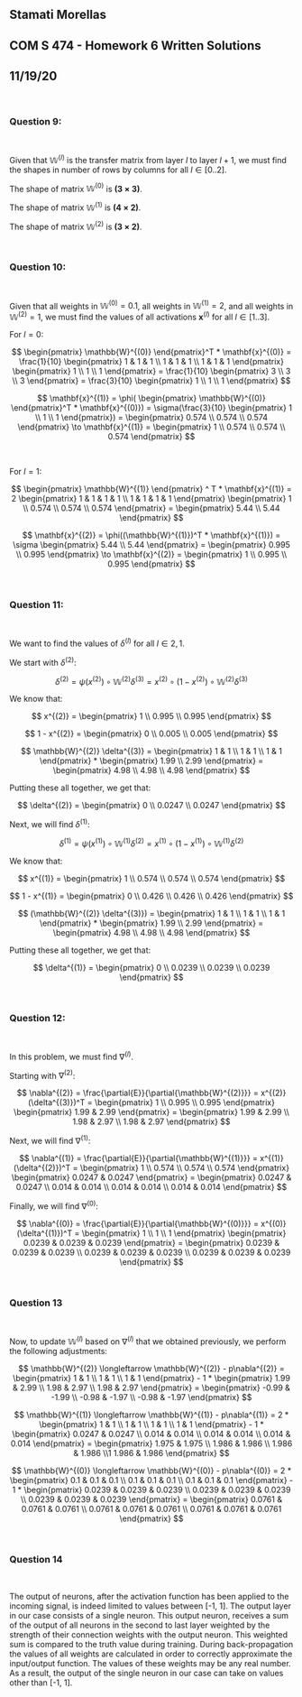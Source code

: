 ## Stamati Morellas
## COM S 474 - Homework 6 Written Solutions
## 11/19/20

<br>

### Question 9: 

<br>

Given that $\mathbb{W}^{(l)}$ is the transfer matrix from layer $l$ to layer $l+1$, we must find the shapes in number of rows by columns for all $l\in[0..2]$. 

The shape of matrix $\mathbb{W}^{(0)}$ is $\mathbf{(3\times3)}$.

The shape of matrix $\mathbb{W}^{(1)}$ is $\mathbf{(4\times2)}$.

The shape of matrix $\mathbb{W}^{(2)}$ is $\mathbf{(3\times2)}$.

<br>

### Question 10: 

<br>

Given that all weights in $\mathbb{W}^{(0)} = 0.1$, all weights in $\mathbb{W}^{(1)} = 2$, and all weights in $\mathbb{W}^{(2)} = 1$, we must find the values of all activations $\mathbf{x}^{(l)}$ for all $l\in [1..3]$.

For $l = 0$:

$$
    \begin{pmatrix}
        \mathbb{W}^{(0)}
    \end{pmatrix}^T * \mathbf{x}^{(0)}  = 
        \frac{1}{10}
        \begin{pmatrix}
            1 & 1 & 1 \\
            1 & 1 & 1 \\
            1 & 1 & 1
        \end{pmatrix}
        \begin{pmatrix}
            1 \\
            1 \\
            1
        \end{pmatrix} =
            \frac{1}{10}
            \begin{pmatrix}
                3 \\
                3 \\
                3
            \end{pmatrix} =
                \frac{3}{10}
                \begin{pmatrix}
                    1 \\
                    1 \\
                    1
                \end{pmatrix}           
$$



$$
    \mathbf{x}^{(1)} = 
    \phi(
    \begin{pmatrix}
        \mathbb{W}^{(0)}
    \end{pmatrix}^T * \mathbf{x}^{(0)}) = 
    \sigma(\frac{3}{10}
    \begin{pmatrix}
        1 \\ 1 \\ 1
    \end{pmatrix}) =
        \begin{pmatrix}
            0.574 \\ 0.574 \\ 0.574
        \end{pmatrix} 
        \to
        \mathbf{x}^{(1)} = 
            \begin{pmatrix}
                1 \\ 0.574 \\ 0.574 \\ 0.574
            \end{pmatrix} 
$$

<br>

For $l = 1$:

$$
    \begin{pmatrix}
        \mathbb{W}^{(1)}
    \end{pmatrix} ^ T * \mathbf{x}^{(1)}  =
        2
        \begin{pmatrix}
            1 & 1 & 1 & 1 \\
            1 & 1 & 1 & 1
        \end{pmatrix}
        \begin{pmatrix}
                1 \\ 0.574 \\ 0.574 \\ 0.574
        \end{pmatrix}  = 
            \begin{pmatrix}
                5.44 \\ 
                5.44
            \end{pmatrix}
$$

$$
    \mathbf{x}^{(2)} = 
    \phi((\mathbb{W}^{(1)})^T * \mathbf{x}^{(1)}) = 
    \sigma
        \begin{pmatrix}
            5.44 \\ 5.44
        \end{pmatrix} =
        \begin{pmatrix}
            0.995 \\ 0.995
        \end{pmatrix}
        \to
        \mathbf{x}^{(2)} =
            \begin{pmatrix}
                1 \\ 0.995 \\ 0.995
            \end{pmatrix}
$$

<br>

### Question 11:

<br>

We want to find the values of $\delta^{(l)}$ for all $l\in{{2, 1}}$.

We start with $\delta^{(2)}$:

$$
    \delta^{(2)} = 
        \psi{(x^{(2)})} \circ {\mathbb{W}^{(2)} \delta^{(3)}} =
            x^{(2)} \circ (1 - x^{(2)}) \circ {\mathbb{W}^{(2)} \delta^{(3)}}
$$

We know that:

$$
    x^{(2)} = 
        \begin{pmatrix}
            1 \\ 0.995 \\ 0.995
        \end{pmatrix}
$$

$$
    1 - x^{(2)} = 
        \begin{pmatrix}
            0 \\ 0.005 \\ 0.005
        \end{pmatrix}
$$

$$
    \mathbb{W}^{(2)} \delta^{(3)} = 
        \begin{pmatrix}
            1 & 1 \\
            1 & 1 \\
            1 & 1
        \end{pmatrix}
        *
        \begin{pmatrix}
            1.99 \\ 2.99
        \end{pmatrix} = 
            \begin{pmatrix}
                4.98 \\ 4.98 \\ 4.98
            \end{pmatrix}
$$

Putting these all together, we get that:

$$
    \delta^{(2)} = 
        \begin{pmatrix}
            0 \\ 0.0247 \\ 0.0247
        \end{pmatrix}
$$

Next, we will find $\delta^{(1)}$:

$$
    \delta^{(1)} = 
        \psi{(x^{(1)})} \circ {\mathbb{W}^{(1)} \delta^{(2)}} =
            x^{(1)} \circ (1 - x^{(1)}) \circ {\mathbb{W}^{(1)} \delta^{(2)}}
$$

We know that:

$$
    x^{(1)} = 
        \begin{pmatrix}
            1 \\ 0.574 \\ 0.574 \\ 0.574
        \end{pmatrix}
$$

$$
    1 - x^{(1)} = 
        \begin{pmatrix}
            0 \\ 0.426 \\ 0.426 \\ 0.426
        \end{pmatrix}
$$

$$
    (\mathbb{W}^{(2)} \delta^{(3)}) = 
        \begin{pmatrix}
            1 & 1 \\
            1 & 1 \\
            1 & 1
        \end{pmatrix}
        *
        \begin{pmatrix}
            1.99 \\ 2.99
        \end{pmatrix} = 
            \begin{pmatrix}
                4.98 \\ 4.98 \\ 4.98
            \end{pmatrix}
$$

Putting these all together, we get that:

$$
    \delta^{(1)} = 
        \begin{pmatrix}
            0 \\ 0.0239 \\ 0.0239 \\ 0.0239
        \end{pmatrix}
$$

<br>

### Question 12:

<br>

In this problem, we must find $\nabla^{(l)}$.

Starting with $\nabla^{(2)}$:

$$
    \nabla^{(2)} = 
        \frac{\partial{E}}{\partial{\mathbb{W}^{(2)}}} = 
            x^{(2)}
            (\delta^{(3)})^T = 
            \begin{pmatrix}
                1 \\ 0.995 \\ 0.995
            \end{pmatrix}
            \begin{pmatrix}
                1.99 & 2.99
            \end{pmatrix} = 
                \begin{pmatrix}
                    1.99 & 2.99 \\
                    1.98 & 2.97 \\
                    1.98 & 2.97
                \end{pmatrix}
$$

Next, we will find $\nabla^{(1)}$:

$$
    \nabla^{(1)} = 
        \frac{\partial{E}}{\partial{\mathbb{W}^{(1)}}} = 
            x^{(1)}
            (\delta^{(2)})^T = 
            \begin{pmatrix}
                1 \\ 0.574 \\ 0.574 \\ 0.574
            \end{pmatrix}
            \begin{pmatrix}
                0.0247 & 0.0247
            \end{pmatrix} = 
                \begin{pmatrix}
                    0.0247 & 0.0247 \\
                    0.014 & 0.014 \\
                    0.014 & 0.014 \\
                    0.014 & 0.014
                \end{pmatrix}
$$

Finally, we will find $\nabla^{(0)}$:

$$
    \nabla^{(0)} = 
        \frac{\partial{E}}{\partial{\mathbb{W}^{(0)}}} = 
            x^{(0)}
            (\delta^{(1)})^T = 
            \begin{pmatrix}
                1 \\ 1 \\ 1
            \end{pmatrix}
            \begin{pmatrix}
                0.0239 & 0.0239 & 0.0239
            \end{pmatrix} = 
                \begin{pmatrix}
                    0.0239 & 0.0239 & 0.0239 \\
                    0.0239 & 0.0239 & 0.0239 \\
                    0.0239 & 0.0239 & 0.0239
                \end{pmatrix}
$$

<br>

### Question 13

<br>

Now, to update $\mathbb{W}^{(l)}$ based on $\nabla^{(l)}$ that we obtained previously, we perform the following adjustments:

$$
    \mathbb{W}^{(2)} \longleftarrow \mathbb{W}^{(2)} - p\nabla^{(2)} =
        \begin{pmatrix}
            1 & 1 \\
            1 & 1 \\
            1 & 1 
        \end{pmatrix} - 
        1 * 
        \begin{pmatrix} 
            1.99 & 2.99 \\
            1.98 & 2.97 \\
            1.98 & 2.97
        \end{pmatrix} = 
        \begin{pmatrix}
            -0.99 & -1.99 \\
            -0.98 & -1.97 \\
            -0.98 & -1.97
        \end{pmatrix}
$$ 

$$
    \mathbb{W}^{(1)} \longleftarrow \mathbb{W}^{(1)} - p\nabla^{(1)} =
        2 * 
        \begin{pmatrix}
            1 & 1 \\
            1 & 1 \\
            1 & 1 \\
            1 & 1
        \end{pmatrix} - 
        1 * 
        \begin{pmatrix} 
            0.0247 & 0.0247 \\
            0.014 & 0.014 \\
            0.014 & 0.014 \\
            0.014 & 0.014 
        \end{pmatrix} = 
        \begin{pmatrix}
            1.975 & 1.975 \\
            1.986 & 1.986 \\
            1.986 & 1.986 \\1
            1.986 & 1.986
        \end{pmatrix}
$$ 

$$
    \mathbb{W}^{(0)} \longleftarrow \mathbb{W}^{(0)} - p\nabla^{(0)} =
        2 * 
        \begin{pmatrix}
            0.1 & 0.1 & 0.1 \\
            0.1 & 0.1 & 0.1 \\
            0.1 & 0.1 & 0.1
        \end{pmatrix} - 
        1 * 
        \begin{pmatrix} 
            0.0239 & 0.0239 & 0.0239 \\
            0.0239 & 0.0239 & 0.0239 \\
            0.0239 & 0.0239 & 0.0239
        \end{pmatrix} = 
        \begin{pmatrix}
            0.0761 & 0.0761 & 0.0761 \\
            0.0761 & 0.0761 & 0.0761 \\
            0.0761 & 0.0761 & 0.0761
        \end{pmatrix}
$$ 

<br>

### Question 14

<br>

The output of neurons, after the activation function has been applied to the incoming signal, is indeed limited to values between [-1, 1]. The output layer in our case consists of a single neuron. This output neuron, receives a sum of the output of all neurons in the second to last layer weighted by the strength of their connection weights with the output neuron. This weighted sum is compared to the truth value during training. During back-propagation the values of all weights are calculated in order to correctly approximate the input/output function. The values of these weights may be any real number. As a result, the output of the single neuron in our case can take on values other than [-1, 1].